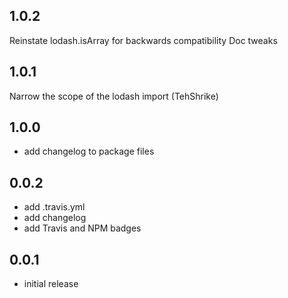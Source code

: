 ## 1.0.2

Reinstate lodash.isArray for backwards compatibility
Doc tweaks

## 1.0.1

Narrow the scope of the lodash import (TehShrike)

## 1.0.0

* add changelog to package files

## 0.0.2

* add .travis.yml
* add changelog
* add Travis and NPM badges

## 0.0.1

* initial release
